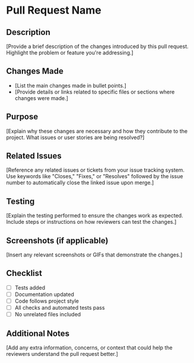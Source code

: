 # Pull Request Name

## Description

[Provide a brief description of the changes introduced by this pull request.
Highlight the problem or feature you're addressing.]

## Changes Made

- [List the main changes made in bullet points.]
- [Provide details or links related to specific files or sections where changes
  were made.]

## Purpose

[Explain why these changes are necessary and how they contribute to the project.
What issues or user stories are being resolved?]

## Related Issues

[Reference any related issues or tickets from your issue tracking system. Use
keywords like "Closes," "Fixes," or "Resolves" followed by the issue number to
automatically close the linked issue upon merge.]

## Testing

[Explain the testing performed to ensure the changes work as expected. Include
steps or instructions on how reviewers can test the changes.]

## Screenshots (if applicable)

[Insert any relevant screenshots or GIFs that demonstrate the changes.]

## Checklist

- [ ] Tests added
- [ ] Documentation updated
- [ ] Code follows project style
- [ ] All checks and automated tests pass
- [ ] No unrelated files included

## Additional Notes

[Add any extra information, concerns, or context that could help the reviewers
understand the pull request better.]
